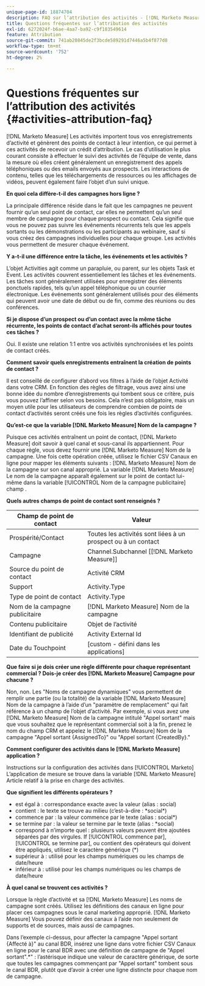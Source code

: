 ```yaml
---
unique-page-id: 18874704
description: FAQ sur l’attribution des activités - [!DNL Marketo Measure]
title: Questions fréquentes sur l’attribution des activités
exl-id: 6272024f-b6ae-4aa7-ba92-c9f183549614
feature: Attribution
source-git-commit: 741ab20845de2f3bcde589291d7446a5b4f877d8
workflow-type: tm+mt
source-wordcount: '752'
ht-degree: 2%

---
```


# Questions fréquentes sur l’attribution des activités {#activities-attribution-faq}

[!DNL Marketo Measure] Les activités importent tous vos enregistrements d’activité et génèrent des points de contact à leur intention, ce qui permet à ces activités de recevoir un crédit d’attribution. Le cas d’utilisation le plus courant consiste à effectuer le suivi des activités de l’équipe de vente, dans la mesure où elles créent généralement un enregistrement des appels téléphoniques ou des emails envoyés aux prospects. Les interactions de contenu, telles que les téléchargements de ressources ou les affichages de vidéos, peuvent également faire l’objet d’un suivi unique.

**En quoi cela diffère-t-il des campagnes hors ligne ?**

La principale différence réside dans le fait que les campagnes ne peuvent fournir qu’un seul point de contact, car elles ne permettent qu’un seul membre de campagne pour chaque prospect ou contact. Cela signifie que vous ne pouvez pas suivre les événements récurrents tels que les appels sortants ou les démonstrations ou les participants au webinaire, sauf si vous créez des campagnes individuelles pour chaque groupe. Les activités vous permettent de mesurer chaque événement.

**Y a-t-il une différence entre la tâche, les événements et les activités ?**

L’objet Activities agit comme un parapluie, ou parent, sur les objets Task et Event. Les activités couvrent essentiellement les tâches et les événements. Les tâches sont généralement utilisées pour enregistrer des éléments ponctuels rapides, tels qu’un appel téléphonique ou un courrier électronique. Les événements sont généralement utilisés pour des éléments qui peuvent avoir une date de début ou de fin, comme des réunions ou des conférences.

**Si je dispose d’un prospect ou d’un contact avec la même tâche récurrente, les points de contact d’achat seront-ils affichés pour toutes ces tâches ?**

Oui. Il existe une relation 1:1 entre vos activités synchronisées et les points de contact créés.

**Comment savoir quels enregistrements entraînent la création de points de contact ?**

Il est conseillé de configurer d’abord vos filtres à l’aide de l’objet Activité dans votre CRM. En fonction des règles de filtrage, vous avez ainsi une bonne idée du nombre d’enregistrements qui tombent sous ce critère, puis vous pouvez l’affiner selon vos besoins. Cela n’est pas obligatoire, mais un moyen utile pour les utilisateurs de comprendre combien de points de contact d’activités seront créés une fois les règles d’activités configurées.

**Qu’est-ce que la variable [!DNL Marketo Measure] Nom de la campagne ?**

Puisque ces activités entraînent un point de contact, [!DNL Marketo Measure] doit savoir à quel canal et sous-canal ils appartiennent. Pour chaque règle, vous devez fournir une [!DNL Marketo Measure] Nom de la campagne. Une fois cette opération créée, utilisez le fichier CSV Canaux en ligne pour mapper les éléments suivants : [!DNL Marketo Measure] Nom de la campagne sur son canal approprié. La variable [!DNL Marketo Measure] Le nom de la campagne apparaît également sur le point de contact lui-même dans la variable [!UICONTROL Nom de la campagne publicitaire] champ .

**Quels autres champs de point de contact sont renseignés ?**

| **Champ de point de contact** | **Valeur** |
|---|---|
| Prospérité/Contact | Toutes les activités sont liées à un prospect ou à un contact |
| Campagne | Channel.Subchannel [[!DNL Marketo Measure]] |
| Source du point de contact | Activité CRM |
| Support | Activity.Type |
| Type de point de contact | Activity.Type |
| Nom de la campagne publicitaire | [!DNL Marketo Measure] Nom de la campagne |
| Contenu publicitaire | Objet de l’activité |
| Identifiant de publicité | Activity External Id |
| Date du Touchpoint | [custom - défini dans les applications] |

**Que faire si je dois créer une règle différente pour chaque représentant commercial ? Dois-je créer des [!DNL Marketo Measure] Campagne pour chacune ?**

Non, non. Les &quot;Noms de campagne dynamiques&quot; vous permettent de remplir une partie (ou la totalité) de la variable [!DNL Marketo Measure] Nom de la campagne à l’aide d’un &quot;paramètre de remplacement&quot; qui fait référence à un champ de l’objet d’activité. Par exemple, si vous avez une [!DNL Marketo Measure] Nom de la campagne intitulé &quot;Appel sortant&quot; mais que vous souhaitez que le représentant commercial soit à la fin, prenez le nom du champ CRM et appelez le [!DNL Marketo Measure] Nom de la campagne &quot;Appel sortant {AssignedTo}&quot; ou &quot;Appel sortant {CreatedBy}.&quot;

**Comment configurer des activités dans le [!DNL Marketo Measure] application ?**

Instructions sur la configuration des activités dans [!UICONTROL Marketo] L’application de mesure se trouve dans la variable [!DNL Marketo Measure] Article relatif à la prise en charge des activités.

**Que signifient les différents opérateurs ?**

* est égal à : correspondance exacte avec la valeur (alias : social)
* contient : le texte se trouve au milieu (c’est-à-dire : &#42;social&#42;)
* commence par : la valeur commence par le texte (alias : social&#42;)
* se termine par : la valeur se termine par le texte (alias : &#42;social)
* correspond à n’importe quel : plusieurs valeurs peuvent être ajoutées séparées par des virgules. If [!UICONTROL commence par], [!UICONTROL se termine par], ou contient des opérateurs qui doivent être appliqués, utilisez le caractère générique (&#42;)
* supérieur à : utilisé pour les champs numériques ou les champs de date/heure
* inférieur à : utilisé pour les champs numériques ou les champs de date/heure

**À quel canal se trouvent ces activités ?**

Lorsque la règle d’activité et sa [!DNL Marketo Measure] Les noms de campagne sont créés. Utilisez les définitions des canaux en ligne pour placer ces campagnes sous le canal marketing approprié. [!DNL Marketo Measure] Vous pouvez définir des canaux à l’aide non seulement de supports et de sources, mais aussi de campagnes.

Dans l’exemple ci-dessus, pour affecter la campagne &quot;Appel sortant {Affecté à}&quot; au canal BDR, insérez une ligne dans votre fichier CSV Canaux en ligne pour le canal BDR avec une définition de campagne de &quot;Appel sortant&quot;.&#42;&quot; : l’astérisque indique une valeur de caractère générique, de sorte que toutes les campagnes commençant par &quot;Appel sortant&quot; tombent sous le canal BDR, plutôt que d’avoir à créer une ligne distincte pour chaque nom de campagne.

